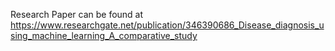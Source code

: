 Research Paper can be found at https://www.researchgate.net/publication/346390686_Disease_diagnosis_using_machine_learning_A_comparative_study
